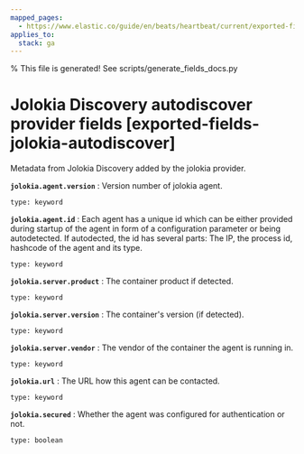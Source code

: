 ```yaml
---
mapped_pages:
  - https://www.elastic.co/guide/en/beats/heartbeat/current/exported-fields-jolokia-autodiscover.html
applies_to:
  stack: ga
---
```


% This file is generated! See scripts/generate_fields_docs.py

# Jolokia Discovery autodiscover provider fields [exported-fields-jolokia-autodiscover]

Metadata from Jolokia Discovery added by the jolokia provider.

**`jolokia.agent.version`**
:   Version number of jolokia agent.

    type: keyword


**`jolokia.agent.id`**
:   Each agent has a unique id which can be either provided during startup of the agent in form of a configuration parameter or being autodetected. If autodected, the id has several parts: The IP, the process id, hashcode of the agent and its type.

    type: keyword


**`jolokia.server.product`**
:   The container product if detected.

    type: keyword


**`jolokia.server.version`**
:   The container's version (if detected).

    type: keyword


**`jolokia.server.vendor`**
:   The vendor of the container the agent is running in.

    type: keyword


**`jolokia.url`**
:   The URL how this agent can be contacted.

    type: keyword


**`jolokia.secured`**
:   Whether the agent was configured for authentication or not.

    type: boolean


